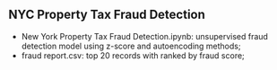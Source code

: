 ## NYC Property Tax Fraud Detection
  - New York Property Tax Fraud Detection.ipynb: unsupervised fraud detection model using z-score and autoencoding methods;
  - fraud report.csv: top 20 records with ranked by fraud score;
